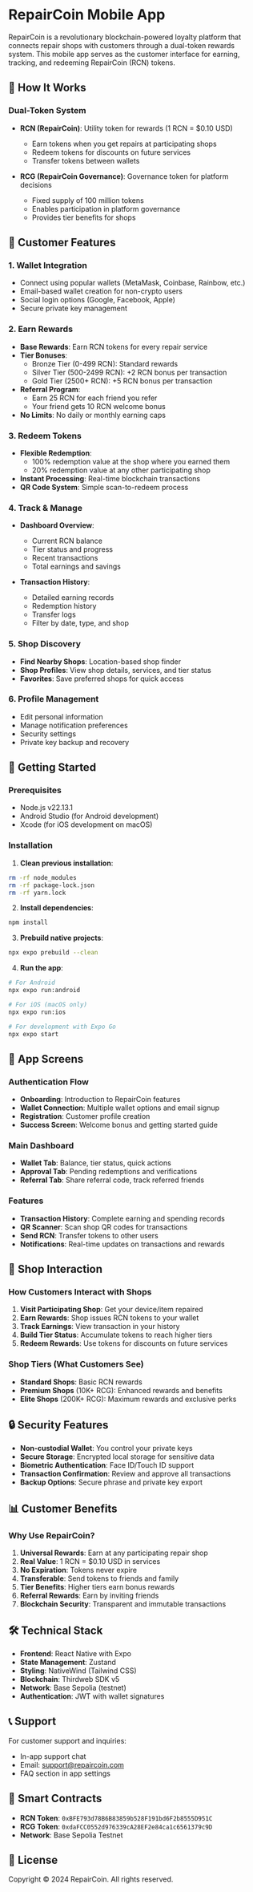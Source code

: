 # RepairCoin Mobile App

RepairCoin is a revolutionary blockchain-powered loyalty platform that connects repair shops with customers through a dual-token rewards system. This mobile app serves as the customer interface for earning, tracking, and redeeming RepairCoin (RCN) tokens.

## 🎯 How It Works

### Dual-Token System

- **RCN (RepairCoin)**: Utility token for rewards (1 RCN = $0.10 USD)
  - Earn tokens when you get repairs at participating shops
  - Redeem tokens for discounts on future services
  - Transfer tokens between wallets
  
- **RCG (RepairCoin Governance)**: Governance token for platform decisions
  - Fixed supply of 100 million tokens
  - Enables participation in platform governance
  - Provides tier benefits for shops

## 👤 Customer Features

### 1. **Wallet Integration**
- Connect using popular wallets (MetaMask, Coinbase, Rainbow, etc.)
- Email-based wallet creation for non-crypto users
- Social login options (Google, Facebook, Apple)
- Secure private key management

### 2. **Earn Rewards**
- **Base Rewards**: Earn RCN tokens for every repair service
- **Tier Bonuses**: 
  - Bronze Tier (0-499 RCN): Standard rewards
  - Silver Tier (500-2499 RCN): +2 RCN bonus per transaction
  - Gold Tier (2500+ RCN): +5 RCN bonus per transaction
- **Referral Program**: 
  - Earn 25 RCN for each friend you refer
  - Your friend gets 10 RCN welcome bonus
- **No Limits**: No daily or monthly earning caps

### 3. **Redeem Tokens**
- **Flexible Redemption**:
  - 100% redemption value at the shop where you earned them
  - 20% redemption value at any other participating shop
- **Instant Processing**: Real-time blockchain transactions
- **QR Code System**: Simple scan-to-redeem process

### 4. **Track & Manage**
- **Dashboard Overview**:
  - Current RCN balance
  - Tier status and progress
  - Recent transactions
  - Total earnings and savings
  
- **Transaction History**:
  - Detailed earning records
  - Redemption history
  - Transfer logs
  - Filter by date, type, and shop

### 5. **Shop Discovery**
- **Find Nearby Shops**: Location-based shop finder
- **Shop Profiles**: View shop details, services, and tier status
- **Favorites**: Save preferred shops for quick access

### 6. **Profile Management**
- Edit personal information
- Manage notification preferences
- Security settings
- Private key backup and recovery

## 🚀 Getting Started

### Prerequisites

- Node.js v22.13.1
- Android Studio (for Android development)
- Xcode (for iOS development on macOS)

### Installation

1. **Clean previous installation**:
```bash
rm -rf node_modules
rm -rf package-lock.json
rm -rf yarn.lock
```

2. **Install dependencies**:
```bash
npm install
```

3. **Prebuild native projects**:
```bash
npx expo prebuild --clean
```

4. **Run the app**:
```bash
# For Android
npx expo run:android

# For iOS (macOS only)
npx expo run:ios

# For development with Expo Go
npx expo start
```

## 📱 App Screens

### Authentication Flow
- **Onboarding**: Introduction to RepairCoin features
- **Wallet Connection**: Multiple wallet options and email signup
- **Registration**: Customer profile creation
- **Success Screen**: Welcome bonus and getting started guide

### Main Dashboard
- **Wallet Tab**: Balance, tier status, quick actions
- **Approval Tab**: Pending redemptions and verifications
- **Referral Tab**: Share referral code, track referred friends

### Features
- **Transaction History**: Complete earning and spending records
- **QR Scanner**: Scan shop QR codes for transactions
- **Send RCN**: Transfer tokens to other users
- **Notifications**: Real-time updates on transactions and rewards

## 🏪 Shop Interaction

### How Customers Interact with Shops

1. **Visit Participating Shop**: Get your device/item repaired
2. **Earn Rewards**: Shop issues RCN tokens to your wallet
3. **Track Earnings**: View transaction in your history
4. **Build Tier Status**: Accumulate tokens to reach higher tiers
5. **Redeem Rewards**: Use tokens for discounts on future services

### Shop Tiers (What Customers See)
- **Standard Shops**: Basic RCN rewards
- **Premium Shops** (10K+ RCG): Enhanced rewards and benefits
- **Elite Shops** (200K+ RCG): Maximum rewards and exclusive perks

## 🔒 Security Features

- **Non-custodial Wallet**: You control your private keys
- **Secure Storage**: Encrypted local storage for sensitive data
- **Biometric Authentication**: Face ID/Touch ID support
- **Transaction Confirmation**: Review and approve all transactions
- **Backup Options**: Secure phrase and private key export

## 📊 Customer Benefits

### Why Use RepairCoin?

1. **Universal Rewards**: Earn at any participating repair shop
2. **Real Value**: 1 RCN = $0.10 USD in services
3. **No Expiration**: Tokens never expire
4. **Transferable**: Send tokens to friends and family
5. **Tier Benefits**: Higher tiers earn bonus rewards
6. **Referral Rewards**: Earn by inviting friends
7. **Blockchain Security**: Transparent and immutable transactions

## 🛠 Technical Stack

- **Frontend**: React Native with Expo
- **State Management**: Zustand
- **Styling**: NativeWind (Tailwind CSS)
- **Blockchain**: Thirdweb SDK v5
- **Network**: Base Sepolia (testnet)
- **Authentication**: JWT with wallet signatures

## 📞 Support

For customer support and inquiries:
- In-app support chat
- Email: support@repaircoin.com
- FAQ section in app settings

## 🔗 Smart Contracts

- **RCN Token**: `0xBFE793d78B6B83859b528F191bd6F2b8555D951C`
- **RCG Token**: `0xdaFCC0552d976339cA28EF2e84ca1c6561379c9D`
- **Network**: Base Sepolia Testnet

## 📄 License

Copyright © 2024 RepairCoin. All rights reserved.